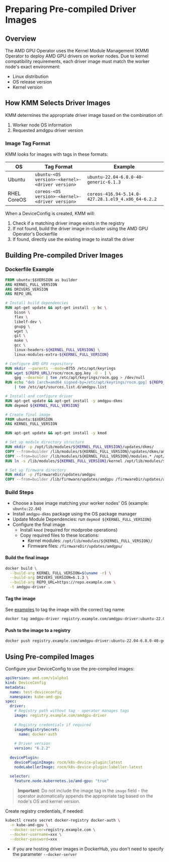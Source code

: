 # Preparing Pre-compiled Driver Images

## Overview

The AMD GPU Operator uses the Kernel Module Management (KMM) Operator to deploy AMD GPU drivers on worker nodes. Due to kernel compatibility requirements, each driver image must match the worker node's exact environment:

- Linux distribution
- OS release version  
- Kernel version

## How KMM Selects Driver Images

KMM determines the appropriate driver image based on the combination of:

1. Worker node OS information
2. Requested amdgpu driver version

### Image Tag Format

KMM looks for images with tags in these formats:

| OS | Tag Format | Example |
|----|------------|---------|
| Ubuntu | `ubuntu-<OS version>-<kernel>-<driver version>` | `ubuntu-22.04-6.8.0-40-generic-6.1.3` |
| RHEL CoreOS | `coreos-<OS version>-<kernel>-<driver version>` | `coreos-416.94-5.14.0-427.28.1.el9_4.x86_64-6.2.2` |

When a DeviceConfig is created, KMM will:

1. Check if a matching driver image exists in the registry
2. If not found, build the driver image in-cluster using the AMD GPU Operator's Dockerfile
3. If found, directly use the existing image to install the driver

## Building Pre-compiled Driver Images

### Dockerfile Example

```dockerfile
FROM ubuntu:$$VERSION as builder
ARG KERNEL_FULL_VERSION
ARG DRIVERS_VERSION
ARG REPO_URL

# Install build dependencies
RUN apt-get update && apt-get install -y bc \
    bison \
    flex \
    libelf-dev \
    gnupg \
    wget \
    git \
    make \
    gcc \
    linux-headers-${KERNEL_FULL_VERSION} \
    linux-modules-extra-${KERNEL_FULL_VERSION}

# Configure AMD GPU repository
RUN mkdir --parents --mode=0755 /etc/apt/keyrings
RUN wget ${REPO_URL}/rocm/rocm.gpg.key -O - | \
    gpg --dearmor | tee /etc/apt/keyrings/rocm.gpg > /dev/null
RUN echo "deb [arch=amd64 signed-by=/etc/apt/keyrings/rocm.gpg] ${REPO_URL}/amdgpu/${DRIVERS_VERSION}/ubuntu $$DRIVER_LABEL main" \
    | tee /etc/apt/sources.list.d/amdgpu.list

# Install and configure driver
RUN apt-get update && apt-get install -y amdgpu-dkms
RUN depmod ${KERNEL_FULL_VERSION}

# Create final image
FROM ubuntu:$$VERSION
ARG KERNEL_FULL_VERSION

RUN apt-get update && apt-get install -y kmod

# Set up module directory structure
RUN mkdir -p /opt/lib/modules/${KERNEL_FULL_VERSION}/updates/dkms/
COPY --from=builder /lib/modules/${KERNEL_FULL_VERSION}/updates/dkms/amd* /opt/lib/modules/${KERNEL_FULL_VERSION}/updates/dkms/
COPY --from=builder /lib/modules/${KERNEL_FULL_VERSION}/modules.* /opt/lib/modules/${KERNEL_FULL_VERSION}/
RUN ln -s /lib/modules/${KERNEL_FULL_VERSION}/kernel /opt/lib/modules/${KERNEL_FULL_VERSION}/kernel

# Set up firmware directory
RUN mkdir -p /firmwareDir/updates/amdgpu
COPY --from=builder /lib/firmware/updates/amdgpu /firmwareDir/updates/amdgpu
```

### Build Steps

- Choose a base image matching your worker nodes' OS (example: `ubuntu:22.04`)
- Install `amdgpu-dkms` package using the OS package manager
- Update Module Dependencies: run `depmod ${KERNEL_FULL_VERSION}`
- Configure the final image
  - Install `kmod` (required for modprobe operations)
  - Copy required files to these locations:
    - Kernel modules: `/opt/lib/modules/${KERNEL_FULL_VERSION}/`
    - Firmware files: `/firmwareDir/updates/amdgpu/`

#### Build the final image

```bash
docker build \
  --build-arg KERNEL_FULL_VERSION=$(uname -r) \
  --build-arg DRIVERS_VERSION=6.1.3 \
  --build-arg REPO_URL=https://repo.example.com \
  -t amdgpu-driver .
```

#### Tag the image

See [examples](#image-tag-format) to tag the image with the correct tag name:

```bash
docker tag amdgpu-driver registry.example.com/amdgpu-driver:ubuntu-22.04-6.8.0-40-generic-6.1.3
```

#### Push to the image to a registry

```bash
docker push registry.example.com/amdgpu-driver:ubuntu-22.04-6.8.0-40-generic-6.1.3
```

## Using Pre-compiled Images

Configure your DeviceConfig to use the pre-compiled images:

```yaml
apiVersion: amd.com/v1alpha1
kind: DeviceConfig
metadata:
  name: test-deviceconfig
  namespace: kube-amd-gpu
spec:
  driver:
    # Registry path without tag - operator manages tags
    image: registry.example.com/amdgpu-driver
    
    # Registry credentials if required
    imageRegistrySecret:
      name: docker-auth
      
    # Driver version
    version: "6.2.2"
    
  devicePlugin:
    devicePluginImage: rocm/k8s-device-plugin:latest
    nodeLabellerImage: rocm/k8s-device-plugin:labeller-latest
    
  selector:
    feature.node.kubernetes.io/amd-gpu: "true"
```

> **Important**: Do not include the image tag in the `image` field - the operator automatically appends the appropriate tag based on the node's OS and kernel version.

Create registry credentials, if needed:

```bash
kubectl create secret docker-registry docker-auth \
  -n kube-amd-gpu \
  --docker-server=registry.example.com \
  --docker-username=xxx \
  --docker-password=xxx
```

- if you are hosting driver images in DockerHub, you don't need to specify the parameter ```--docker-server```
